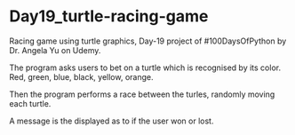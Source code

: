 # Day19_turtle-racing-game
Racing game using turtle graphics, Day-19 project of #100DaysOfPython by Dr. Angela Yu on Udemy. 

The program asks users to bet on a turtle which is recognised by its color.
Red, green, blue, black, yellow, orange.

Then the program performs a race between the turles, randomly moving each turtle.

A message is the displayed as to if the user won or lost. 
